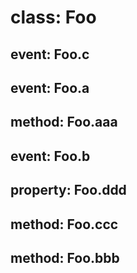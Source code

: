 # class: Foo

## event: Foo.c

## event: Foo.a

## method: Foo.aaa

## event: Foo.b

## property: Foo.ddd

## method: Foo.ccc

## method: Foo.bbb

